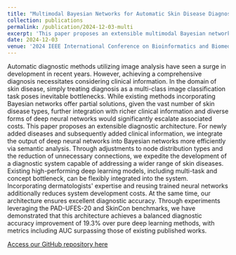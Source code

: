 ```yaml
---
title: "Multimodal Bayesian Networks for Automatic Skin Disease Diagnosis"
collection: publications
permalink: /publication/2024-12-03-multi
excerpt: 'This paper proposes an extensible multimodal Bayesian network architecture that efficiently integrates deep neural networks with clinical metadata for skin disease diagnosis, achieving 19.3% accuracy improvement over baseline methods.'
date: 2024-12-03
venue: '2024 IEEE International Conference on Bioinformatics and Biomedicine (BIBM)'
---
```

Automatic diagnostic methods utilizing image analysis have seen a surge in development in recent years. However, achieving a comprehensive diagnosis necessitates considering clinical information. In the domain of skin disease, simply treating diagnosis as a multi-class image classification task poses inevitable bottlenecks. While existing methods incorporating Bayesian networks offer partial solutions, given the vast number of skin disease types, further integration with richer clinical information and diverse forms of deep neural networks would significantly escalate associated costs. This paper proposes an extensible diagnostic architecture. For newly added diseases and subsequently added clinical information, we integrate the output of deep neural networks into Bayesian networks more efficiently via semantic analysis. Through adjustments to node distribution types and the reduction of unnecessary connections, we expedite the development of a diagnostic system capable of addressing a wider range of skin diseases. Existing high-performing deep learning models, including multi-task and concept bottleneck, can be flexibly integrated into the system. Incorporating dermatologists' expertise and reusing trained neural networks additionally reduces system development costs. At the same time, our architecture ensures excellent diagnostic accuracy. Through experiments leveraging the PAD-UFES-20 and SkinCon benchmarks, we have demonstrated that this architecture achieves a balanced diagnostic accuracy improvement of 19.3% over pure deep learning methods, with metrics including AUC surpassing those of existing published works.

[Access our GitHub repository here](https://github.com/KevinInfinigon/MultimodalBayesianNetworks)
